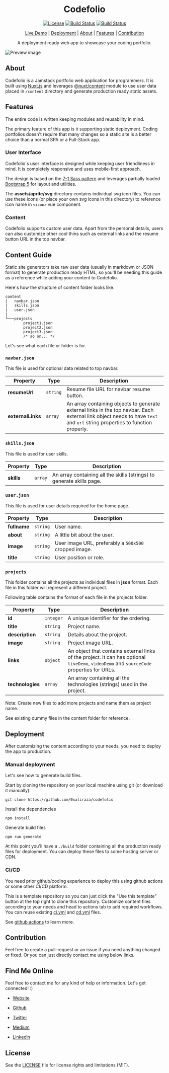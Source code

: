 <h1 align="center">Codefolio</h1>

<p align="center">
  <a href="https://github.com/0xAliRaza/codefolio/blob/main/LICENSE"><img src="https://img.shields.io/github/license/0xaliraza/codefolio?sanitize=true" alt="License"></a>
  <a href="https://github.com/0xAliRaza/codefolio/actions/workflows/node.js.yml"><img src="https://img.shields.io/github/workflow/status/0xaliraza/codefolio/Node.js%20CI?sanitize=true" alt="Build Status"></a>
  <a href="https://github.com/0xAliRaza/codefolio/actions/workflows/cd.yml"><img src="https://github.com/0xAliRaza/codefolio/actions/workflows/cd.yml/badge.svg" alt="Build Status"></a>
  
</p>

<p align="center">
	<a href="https://0xali.com/codefolio">Live Demo</a> |
	<a href="#deployment">Deployment</a> |
	<a href="#about">About</a> |
	<a href="#features">Features</a> |
	<a href="#contribution">Contribution</a>
</p>

<p align="center">A deployment ready web app to showcase your coding portfolio.</p>

![Preview image](https://i.imgur.com/t0foCYQ.png)

## About

Codefolio is a Jamstack portfolio web application for programmers. It is built using [Nuxt.js](https://nuxtjs.org/) and leverages [@nuxt/content](https://content.nuxtjs.org/) module to use user data placed in `/content` directory and generate production ready static assets.

## Features

The entire code is written keeping modules and reusability in mind.

The primary feature of this app is it supporting static deployment. Coding portfolios doesn't require that many changes so a static site is a better choice than a normal SPA or a Full-Stack app.

### User Interface

Codefolio's user interface is designed while keeping user friendliness in mind. It is completely responsive and uses mobile-first approach.

The design is based on the [7-1 Sass pattern](https://sass-guidelin.es/#the-7-1-pattern) and leverages partially loaded [Bootstrap 5](https://getbootstrap.com/docs/5.0) for layout and utilities.

The **assets/aprite/svg** directory contains individual svg icon files. You can use these icons (or place your own svg icons in this directory) to reference icon name in `<icon>` vue component.

### Content

Codefolio supports custom user data. Apart from the personal details, users can also customize other cool thins such as external links and the resume button URL in the top navbar.

## Content Guide

Static site generators take raw user data (usually in markdown or JSON format) to generate production ready HTML, so you'll be needing this guide as a reference while adding your content to Codefolio.

Here's how the structure of content folder looks like.
```
content
|	navbar.json
|	skills.json
|	user.json
|
└───projects
		project1.json
		project2.json
		project3.json
		/* so on... */
```
Let's see what each file or folder is for.

### **`navbar.json`**

This file is used for optional data related to top navbar.

| Property | Type | Description |
| --- | --- | --- |
| **resumeUrl** | `string` | Resume file URL for navbar resume button. |
| **externalLinks** | `array` | An array containing objects to generate external links in the top navbar. Each external link object needs to have `text` and `url` string properties to function properly.

### **`skills.json`**

This file is used for user skills.

| Property | Type | Description |
| --- | --- | --- |
| **skills** | `array` | An array containing all the skills (strings) to generate skills page. |

### **`user.json`**

This file is used for user details required for the home page.

| Property | Type | Description |
| --- | --- | --- |
| **fullname** | `string` | User name. |
| **about** | `string` | A little bit about the user. |
| **image** | `string` | User image URL, preferably a `500x500` cropped image. |
| **title** | `string` | User position or role. |

### **`projects`**
This folder contains all the projects as individual files in **json** format. Each file in this folder will represent a different project.

Following table contains the format of each file in the projects folder.

| Property | Type | Description |
| --- | --- | --- |
| **id** | `integer` | A unique identifier for the ordering. |
| **title** | `string` | Project name. |
| **description** | `string` | Details about the project. |
| **image** | `string` | Project image URL. |
| **links** | `object` | An object that contains external links of the project. It can has optional `liveDemo`, `videoDemo` and `sourceCode` properties for URLs. |
| **technologies** | `array` | An array containing all the technologies (strings) used in the project. |

Note: Create new files to add more projects and name them as project name. 

See existing dummy files in the content folder for reference.

## Deployment
After customizing the content according to your needs, you need to deploy the app to production.

### Manual deployment

Let's see how to generate build files.

Start by cloning the repository on your local machine using git (or download it manually):

```git clone https://github.com/0xaliraza/codefolio```

Install the dependencies

```npm install```

Generate build files

```npm run generate```

At this point you'll have a `./build` folder containing all the production ready files for deployment. You can deploy these files to some hosting server or CDN.

### CI/CD
You need prior github/coding experience to deploy this using github actions or some other CI/CD platform. 

This is a template repository so you can just click the "Use this template" button at the top right to clone this repository. Customize content files according to your needs and head to actions tab to add required workflows.
You can reuse existing [ci.yml](https://github.com/0xAliRaza/codefolio/blob/main/.github/workflows/ci.yml) and [cd.yml](https://github.com/0xAliRaza/codefolio/blob/main/.github/workflows/cd.yml) files.

See [github actions](https://docs.github.com/en/actions) to learn more.

## Contribution
Feel free to create a pull-request or an issue if you need anything changed or fixed. Or you can just directly contact me using below links.

## Find Me Online

Feel free to contact me for any kind of help or information. Let's get connected! :)

- [Website](https://0xali.com)

- [Github](https://github.com/0xaliraza)

- [Twitter](https://twitter.com/0xaliraza)

- [Medium](https://0xali.medium.com)

- [Linkedin](https://www.linkedin.com/in/ali-raza-061130202/)

## License

See the [LICENSE](https://github.com/0xAliRaza/codefolio/blob/master/LICENSE) file for license rights and limitations (MIT).

